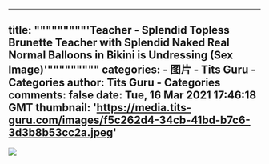 
---
title: """""""""'Teacher - Splendid Topless Brunette Teacher with Splendid Naked Real Normal Balloons in Bikini is Undressing (Sex Image)'"""""""""
categories: 
    - 图片
    - Tits Guru - Categories
author: Tits Guru - Categories
comments: false
date: Tue, 16 Mar 2021 17:46:18 GMT
thumbnail: 'https://media.tits-guru.com/images/f5c262d4-34cb-41bd-b7c6-3d3b8b53cc2a.jpeg'
---

<div>   
<img src="https://media.tits-guru.com/images/f5c262d4-34cb-41bd-b7c6-3d3b8b53cc2a.jpeg" referrerpolicy="no-referrer">  
</div>
            